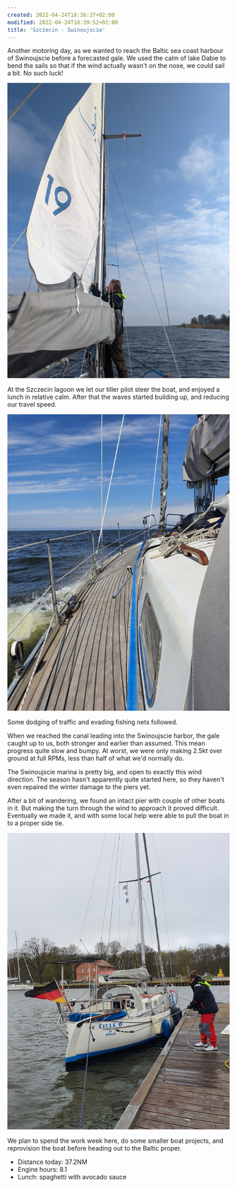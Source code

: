 ```yaml
---
created: 2022-04-24T18:26:37+02:00
modified: 2022-04-24T18:39:52+02:00
title: 'Szczecin - Swinoujscie'
---
```


Another motoring day, as we wanted to reach the Baltic sea coast harbour of Swinoujscie before a forecasted gale.  We used the calm of lake Dabie to bend the sails so that if the wind actually wasn't on the nose, we could sail a bit. No such luck!

![Getting the mainsail on track](../2022/73f6caacb58b3faa4b791dba26b56529.jpg) 

At the Szczecin lagoon we let our tiller pilot steer the boat, and enjoyed a lunch in relative calm. After that the waves started building up, and reducing our travel speed.

![Splashing up the lagoon](../2022/fe3e6654b719aa114020c6518620dc0f.jpg) 

Some dodging of traffic and evading fishing nets followed. 

When we reached the canal leading into the Swinoujscie harbor, the gale caught up to us, both stronger and earlier than assumed. This mean progress quite slow and bumpy. At worst, we were only making 2.5kt over ground at full RPMs, less than half of what we'd normally do.

The Swinoujscie marina is pretty big, and open to exactly this wind direction. The season hasn't apparently quite started here, so they haven't even repaired the winter damage to the piers yet.

After a bit of wandering, we found an intact pier with couple of other boats in it. But making the turn through the wind to approach it proved difficult. Eventually we made it, and with some local help were able to pull the boat in to a proper side tie.

![Swinoujscie marina](../2022/90ce8af902e8a34655885a91a0ef2335.jpg) 

We plan to spend the work week here, do some smaller boat projects, and reprovision the boat before heading out to the Baltic proper.

* Distance today: 37.2NM
* Engine hours: 8.1
* Lunch: spaghetti with avocado sauce
